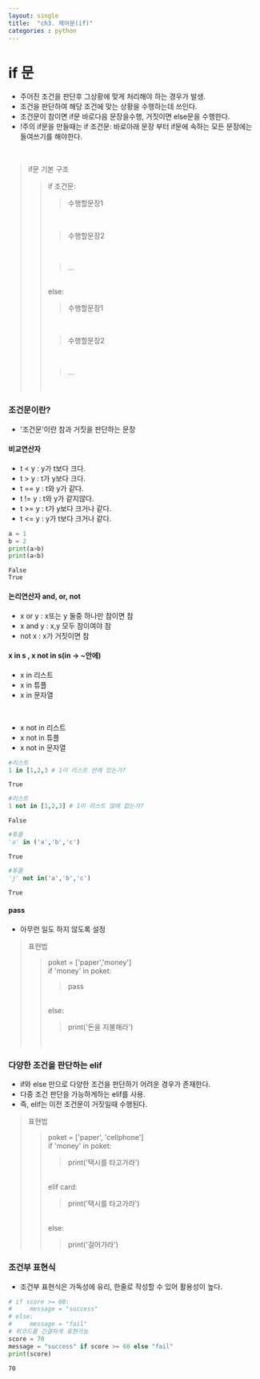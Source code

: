 ```yaml
---
layout: single
title:  "ch3. 제어문(if)"
categories : python
---
```

# if 문 

- 주어진 조건을 판단후 그상황에 맞게 처리해야 하는 경우가 발생.
- 조건을 판단하여 해당 조건에 맞는 상황을 수행하는데 쓰인다.
- 조건문이 참이면 if문 바로다음 문장을수행, 거짓이면 else문을 수행한다.
- !주의 if문을 만들때는 if 조건문: 바로아래 문장 부터 if문에 속하는 모든 문장에는 들여쓰기를 해야한다.
<br>

>if문 기본 구조
>>if 조건문:<br>
    <blockquote>수행할문장1</blockquote><br>
    <blockquote>수행할문장2</blockquote><br>
    <blockquote>...</blockquote><br>
  else:<br>
    <blockquote>수행할문장1</blockquote><br>
    <blockquote>수행할문장2</blockquote><br>
    <blockquote>...</blockquote><br>
    
### 조건문이란?
- '조건문'이란 참과 거짓을 판단하는 문장

#### 비교연산자

- t < y : y가 t보다 크다.
- t > y : t가 y보다 크다.
- t == y : t와 y가 같다.
- t != y : t와 y가 같지않다.
- t >= y : t가 y보다 크거나 같다.
- t <= y : y가 t보다 크거나 같다.




```python
a = 1
b = 2
print(a>b)
print(a<b)
```

    False
    True


#### 논리연산자 and, or, not

- x or y : x또는 y 둘중 하나만 참이면 참
- x and y : x,y 모두 참이여야 참
- not x : x가 거짓이면 참

#### x in s , x not in s(in -> ~안에)

- x in 리스트
- x in 튜플
- x in 문자열
<br>
    
- x not in 리스트
- x not in 튜플
- x not in 문자열


```python
#리스트
1 in [1,2,3 # 1이 리스트 안에 있는가?
```




    True




```python
#리스트
1 not in [1,2,3] # 1이 리스트 않에 없는가?
```




    False




```python
#튜플
'a' in ('a','b','c')
```




    True




```python
#튜플
'j' not in('a','b','c')
```




    True



#### pass
- 아무런 일도 하지 않도록 설정
>표현법
>>poket = ['paper','money']<br>
  if 'money' in poket:<br>
      <blockquote>pass</blockquote><br>
  else:<br>
      <blockquote>print('돈을 지불해라')</blockquote><br>

### 다양한 조건을 판단하는 elif 
- if와 else 만으로 다양한 조건을 판단하기 어려운 경우가 존재한다.
- 다중 조건 판단을 가능하게하는 elif를 사용.
- 즉, elif는 이전 조건문이 거짓일때 수행된다.
>표현법
>>poket = ['paper', 'cellphone']<br>
if 'money' in poket:<br><blockquote>print('택시를 타고가라')</blockquote><br>
elif card: <br><blockquote>print('택시를 타고가라')</blockquote><br>
else:<br><blockquote>print('걸어가라')</blockquote>

### 조건부 표현식
- 조건부 표현식은 가독성에 유리, 한줄로 작성할 수 있어 활용성이 높다.


```python
# if score >= 60:
#     message = "success"
# else:
#     message = "fail"
# 위코드를 간결하게 표현가능
score = 70
message = "success" if score >= 60 else "fail"
print(score)
```

    70

